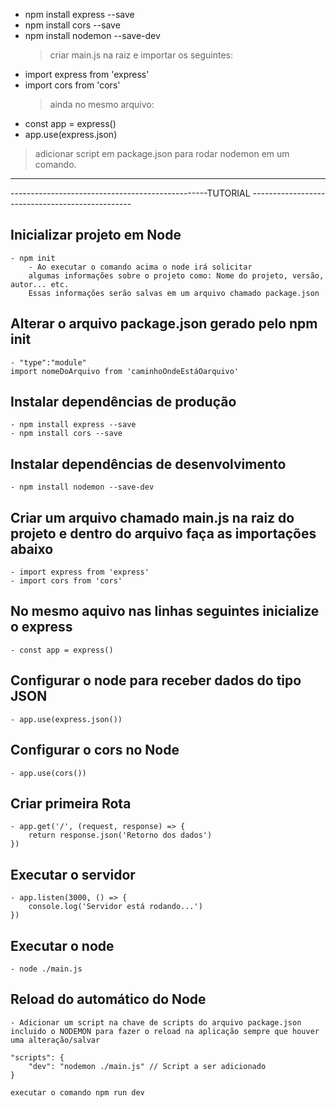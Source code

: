 - npm install express --save
- npm install cors --save
- npm install nodemon --save-dev
  > criar main.js na raiz e importar os seguintes:
- import express from 'express'
- import cors from 'cors'
  > ainda no mesmo arquivo:
- const app = express()
- app.use(express.json)

> adicionar script em package.json para rodar nodemon em um comando.

---

-------------------------------------------------TUTORIAL ------------------------------------------------

## Inicializar projeto em Node

    - npm init
        - Ao executar o comando acima o node irá solicitar
        algumas informações sobre o projeto como: Nome do projeto, versão, autor... etc.
        Essas informações serão salvas em um arquivo chamado package.json

## Alterar o arquivo package.json gerado pelo npm init

    - "type":"module"
    import nomeDoArquivo from 'caminhoOndeEstáOarquivo'

## Instalar dependências de produção

    - npm install express --save
    - npm install cors --save

## Instalar dependências de desenvolvimento

    - npm install nodemon --save-dev

## Criar um arquivo chamado main.js na raiz do projeto e dentro do arquivo faça as importações abaixo

    - import express from 'express'
    - import cors from 'cors'

## No mesmo aquivo nas linhas seguintes inicialize o express

    - const app = express()

## Configurar o node para receber dados do tipo JSON

    - app.use(express.json())

## Configurar o cors no Node

    - app.use(cors())

## Criar primeira Rota

    - app.get('/', (request, response) => {
        return response.json('Retorno dos dados')
    })

## Executar o servidor

    - app.listen(3000, () => {
        console.log('Servidor está rodando...')
    })

## Executar o node

    - node ./main.js

## Reload do automático do Node

    - Adicionar um script na chave de scripts do arquivo package.json incluido o NODEMON para fazer o reload na aplicação sempre que houver uma alteração/salvar

    "scripts": {
        "dev": "nodemon ./main.js" // Script a ser adicionado
    }

    executar o comando npm run dev
